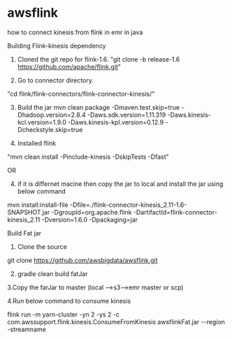 # awsflink
how to connect kinesis from flink in emr in java

Building Flink-kinesis dependency 

1. Cloned the git repo for flink-1.6. 
"git clone -b release-1.6 https://github.com/apache/flink.git"

2. Go to connector directory.

"cd flink/flink-connectors/flink-connector-kinesis/"

3. Build the jar
mvn clean package -Dmaven.test.skip=true -Dhadoop.version=2.8.4 -Daws.sdk.version=1.11.319 -Daws.kinesis-kcl.version=1.9.0 -Daws.kinesis-kpl.version=0.12.9 -Dcheckstyle.skip=true

4. Installed flink

"mvn clean install -Pinclude-kinesis -DskipTests -Dfast"
 
 OR

4. if it is differnet macine then copy the jar to local and install the jar using below command 

mvn install:install-file -Dfile=./flink-connector-kinesis_2.11-1.6-SNAPSHOT.jar -DgroupId=org.apache.flink -DartifactId=flink-connector-kinesis_2.11 -Dversion=1.6.0 -Dpackaging=jar
 
 Build Fat jar
 
 1. Clone the source 
 
 git clone https://github.com/awsbigdata/awsflink.git
 
 2. gradle clean build fatJar
 
 3.Copy the farJar to master (local -->s3-->emr master or scp)
 
 4.Run below command to consume kinesis 
 
 flink run -m yarn-cluster -yn 2 -ys 2 -c com.awssupport.flink.kinesis.ConsumeFromKinesis awsflinkFat.jar --region <regionName> -streamname <streamName>
 
 
